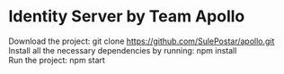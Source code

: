 # Identity Server by Team Apollo
Download the project: git clone https://github.com/SulePostar/apollo.git <br/> 
Install all the necessary dependencies by running: npm install <br/>
Run the project: npm start
